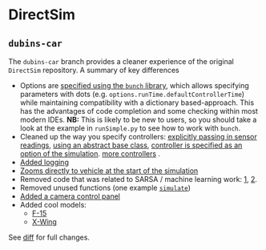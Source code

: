 # DirectSim

## `dubins-car`
The `dubins-car` branch provides a cleaner experience of the original `DirectSim` repository. A summary of key differences
  + Options are [specified using the `bunch` library](https://github.com/vtjeng/DirectSim/commit/544e3d7b), which allows specifying parameters with dots (e.g. `options.runTime.defaultControllerTime`) while maintaining compatibility with a dictionary based-approach. This has the advantages of code completion and some checking within most modern IDEs. **NB:** This is likely to be new to users, so you should take a look at the example in `runSimple.py` to see how to work with `bunch`.
  + Cleaned up the way you specify controllers: [explicitly passing in sensor readings](https://github.com/vtjeng/DirectSim/commit/10448a91), [using an abstract base class](https://github.com/vtjeng/DirectSim/commit/44dc24d0), [controller is specified as an option of the simulation](https://github.com/vtjeng/DirectSim/commit/85828b6c). [more controllers](https://github.com/vtjeng/DirectSim/commit/f70417b3) .
  + [Added logging](https://github.com/vtjeng/DirectSim/commit/85828b6c)
  + [Zooms directly to vehicle at the start of the simulation](https://github.com/vtjeng/DirectSim/commit/6bbf13b3)
  + Removed code that was related to SARSA / machine learning work: [1](https://github.com/vtjeng/DirectSim/commit/0bf83e13), [2](https://github.com/vtjeng/DirectSim/commit/f32194aa).
  + Removed unused functions (one example [`simulate`](https://github.com/vtjeng/DirectSim/commit/205fad2c))
  + [Added a camera control panel](https://github.com/vtjeng/DirectSim/commit/a871b4a8)
  + Added cool models: 
    + [F-15](https://github.com/vtjeng/DirectSim/commit/a730ab84)
    + [X-Wing](https://github.com/vtjeng/DirectSim/commit/3668ceb0)
  
See [diff](https://github.com/vtjeng/DirectSim/compare/master...vtjeng:dubins-car) for full changes.
